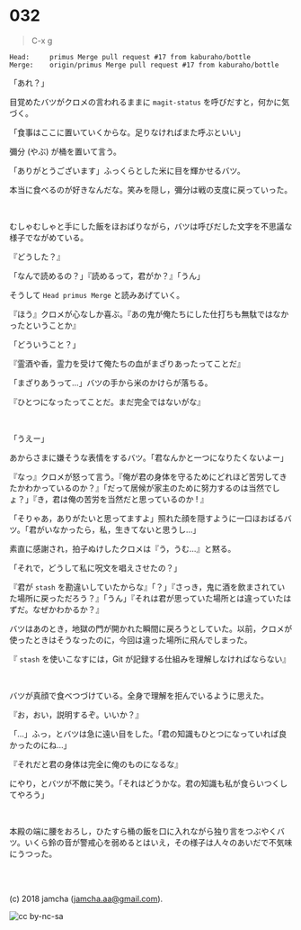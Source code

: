 

# 032

> C-x g  

    Head:     primus Merge pull request #17 from kaburaho/bottle
    Merge:    origin/primus Merge pull request #17 from kaburaho/bottle

「あれ？」  

目覚めたバツがクロメの言われるままに `magit-status` を呼びだすと，何かに気づく。  

「食事はここに置いていくからな。足りなければまた呼ぶといい」  

彌分 (やぶ) が桶を置いて言う。  

「ありがとうございます」ふっくらとした米に目を輝かせるバツ。  

本当に食べるのが好きなんだな。笑みを隠し，彌分は戦の支度に戻っていった。  

<br>  

むしゃむしゃと手にした飯をほおばりながら，バツは呼びだした文字を不思議な様子でながめている。  

『どうした？』  

「なんで読めるの？」『読めるって，君がか？』「うん」  

そうして `Head primus Merge` と読みあげていく。  

『ほう』クロメが心なしか喜ぶ。『あの鬼が俺たちにした仕打ちも無駄ではなかったということか』  

「どういうこと？」  

『霊酒や香，霊力を受けて俺たちの血がまざりあったってことだ』  

「まざりあうって…」バツの手から米のかけらが落ちる。  

『ひとつになったってことだ。まだ完全ではないがな』  

<br>  

「うえー」  

あからさまに嫌そうな表情をするバツ。「君なんかと一つになりたくないよー」  

『なっ』クロメが怒って言う。『俺が君の身体を守るためにどれほど苦労してきたかわかっているのか？』「だって居候が家主のために努力するのは当然でしょ？」『き，君は俺の苦労を当然だと思っているのか ! 』  

「そりゃあ，ありがたいと思ってますよ」照れた顔を隠すように一口ほおばるバツ。「君がいなかったら，私，生きてないと思うし…」  

素直に感謝され，拍子ぬけしたクロメは『う，うむ…』と黙る。  

「それで，どうして私に呪文を唱えさせたの？」  

『君が `stash` を勘違いしていたからな』「？」『さっき，鬼に酒を飲まされていた場所に戻っただろう？』「うん」『それは君が思っていた場所とは違っていたはずだ。なぜかわかるか？』  

バツはあのとき，地獄の門が開かれた瞬間に戻ろうとしていた。以前，クロメが使ったときはそうなったのに，今回は違った場所に飛んでしまった。  

『 `stash` を使いこなすには，Git が記録する仕組みを理解しなければならない』  

<br>  

バツが真顔で食べつづけている。全身で理解を拒んでいるように思えた。  

『お，おい，説明するぞ。いいか？』  

「…」ふっ，とバツは急に遠い目をした。「君の知識もひとつになっていれば良かったのにね…」  

『それだと君の身体は完全に俺のものになるな』  

にやり，とバツが不敵に笑う。「それはどうかな。君の知識も私が食らいつくしてやろう」  

<br>  

本殿の端に腰をおろし，ひたすら桶の飯を口に入れながら独り言をつぶやくバツ。いくら鈴の音が警戒心を弱めるとはいえ，その様子は人々のあいだで不気味にうつった。  

<br>  
<br>  

(c) 2018 jamcha (jamcha.aa@gmail.com).  

![cc by-nc-sa](https://i.creativecommons.org/l/by-nc-sa/4.0/88x31.png)  

